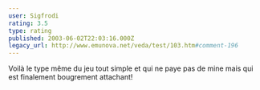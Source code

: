 ```yaml
---
user: Sigfrodi
rating: 3.5
type: rating
published: 2003-06-02T22:03:16.000Z
legacy_url: http://www.emunova.net/veda/test/103.htm#comment-196
---
```

Voilà le type même du jeu tout simple et qui ne paye pas de mine mais qui est finalement bougrement attachant!